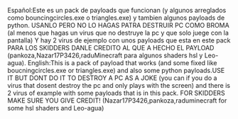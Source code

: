 Español:Este es un pack de payloads que funcionan (y algunos arreglados como bouncingcircles.exe o triangles.exe) y tambien algunos payloads de python. USANLO PERO NO LO HAGAS PATRA DESTRUIR PC COMO BROMA (al menos que hagas un virus que no destruye la pc y que solo juege con la pantalla) Y hay 2 virus de ejemplo con unos payloads que esta en este pack PARA LOS SKIDDERS DANLE CREDITO AL QUE A HECHO EL PAYLOAD (pankoza,Nazar17P3426,raduMinecraft para algunos shaders hsl y Leo-agua). English:This is a pack of payload that works (and some fixed like boucningcircles.exe or triangles.exe) and also some python payloads.USE IT BUT DONT DO IT TO DESTROY A PC AS A JOKE (you can if you do a virus that dosent destroy the pc and only plays with the screen) and there is 2 virus of example with some payloads that is in this pack. FOR SKIDDERS MAKE SURE YOU GIVE CREDIT! (Nazar17P3426,pankoza,raduminecraft for some hsl shaders and Leo-agua)
